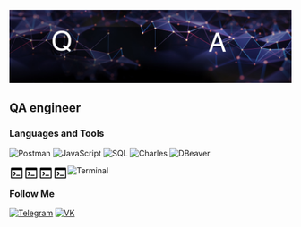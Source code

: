 ![Header](https://github.com/AlexS9112/AlexS9112/blob/main/assets/title-bg-2222.jpeg)

## QA engineer

### Languages and Tools


![Postman](https://img.shields.io/badge/-Postman-090909?style=for-the-badge&logo=Postman&logoColor=008000)
![JavaScript](https://img.shields.io/badge/-JavaScript-090909?style=for-the-badge&logo=JavaScript&logoColor=25)
![SQL](https://img.shields.io/badge/-Sql-090909?style=for-the-badge&logo=&logoColor=00648B)
![Charles](https://img.shields.io/badge/-Charles-090909?style=for-the-badge&logo=Charles&logoColor=008000)
![DBeaver](https://img.shields.io/badge/-DBeaver-090909?style=for-the-badge&logo=DBeaver&logoColor=008000)

<img align="left" alt="Terminal" width="26px" src="https://github.com/AlexS9112/AlexS9112/blob/main/assets/icons8-%D0%BA%D0%BE%D0%BD%D1%81%D0%BE%D0%BB%D1%8C-30.png" />

![Terminal](https://img.shields.io/badge/-Terminal-090909?style=for-the-badge&logo=&logoColor=008000, )
<img align="left" alt="Terminal" width="26px" src="https://github.com/AlexS9112/AlexS9112/blob/main/assets/icons8-%D0%BA%D0%BE%D0%BD%D1%81%D0%BE%D0%BB%D1%8C-30.png" />
<img align="left" alt="Terminal" width="26px" src="https://github.com/AlexS9112/AlexS9112/blob/main/assets/icons8-%D0%BA%D0%BE%D0%BD%D1%81%D0%BE%D0%BB%D1%8C-30.png" />
<img align="left" alt="Terminal" width="26px" src="https://github.com/AlexS9112/AlexS9112/blob/main/assets/icons8-%D0%BA%D0%BE%D0%BD%D1%81%D0%BE%D0%BB%D1%8C-30.png" />


### Follow Me

[![Telegram](https://img.shields.io/badge/-Telegram-090909?style=for-the-badge&logo=Telegram&logoColor=27A0D)](https://t.me/alexsultanov)
[![VK](https://img.shields.io/badge/-VKONTAKTE-090909?style=for-the-badge&logo=VK&logoColor=4F7DB3)](https://vk.com/alexk9112)